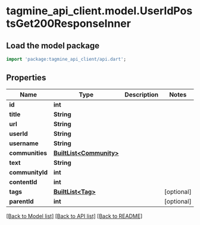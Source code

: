 # tagmine_api_client.model.UserIdPostsGet200ResponseInner

## Load the model package
```dart
import 'package:tagmine_api_client/api.dart';
```

## Properties
Name | Type | Description | Notes
------------ | ------------- | ------------- | -------------
**id** | **int** |  | 
**title** | **String** |  | 
**url** | **String** |  | 
**userId** | **String** |  | 
**username** | **String** |  | 
**communities** | [**BuiltList&lt;Community&gt;**](Community.md) |  | 
**text** | **String** |  | 
**communityId** | **int** |  | 
**contentId** | **int** |  | 
**tags** | [**BuiltList&lt;Tag&gt;**](Tag.md) |  | [optional] 
**parentId** | **int** |  | [optional] 

[[Back to Model list]](../README.md#documentation-for-models) [[Back to API list]](../README.md#documentation-for-api-endpoints) [[Back to README]](../README.md)


